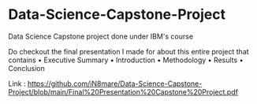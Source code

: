 # Data-Science-Capstone-Project
Data Science Capstone project done under IBM's course

Do checkout the final presentation I made for about this entire project that contains 
  • Executive Summary 
  • Introduction 
  • Methodology 
  • Results 
  • Conclusion 
  
  Link : https://github.com/iN8mare/Data-Science-Capstone-Project/blob/main/Final%20Presentation%20Capstone%20Project.pdf 
